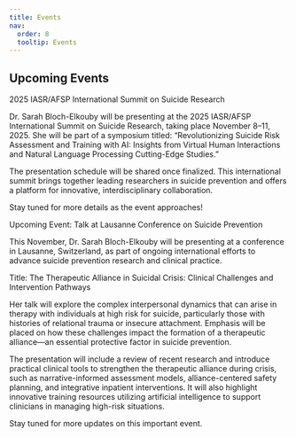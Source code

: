 ```yaml
---
title: Events
nav:
  order: 8
  tooltip: Events 
---
```


## Upcoming Events



2025 IASR/AFSP International Summit on Suicide Research

Dr. Sarah Bloch-Elkouby will be presenting at the 2025 IASR/AFSP International Summit on Suicide Research, taking place November 8–11, 2025. She will be part of a symposium titled:
“Revolutionizing Suicide Risk Assessment and Training with AI: Insights from Virtual Human Interactions and Natural Language Processing Cutting-Edge Studies.”

The presentation schedule will be shared once finalized. This international summit brings together leading researchers in suicide prevention and offers a platform for innovative, interdisciplinary collaboration.

Stay tuned for more details as the event approaches!




Upcoming Event: Talk at Lausanne Conference on Suicide Prevention

This November, Dr. Sarah Bloch-Elkouby will be presenting at a conference in Lausanne, Switzerland, as part of ongoing international efforts to advance suicide prevention research and clinical practice.

Title:
The Therapeutic Alliance in Suicidal Crisis: Clinical Challenges and Intervention Pathways

Her talk will explore the complex interpersonal dynamics that can arise in therapy with individuals at high risk for suicide, particularly those with histories of relational trauma or insecure attachment. Emphasis will be placed on how these challenges impact the formation of a therapeutic alliance—an essential protective factor in suicide prevention.

The presentation will include a review of recent research and introduce practical clinical tools to strengthen the therapeutic alliance during crisis, such as narrative-informed assessment models, alliance-centered safety planning, and integrative inpatient interventions. It will also highlight innovative training resources utilizing artificial intelligence to support clinicians in managing high-risk situations.

Stay tuned for more updates on this important event.